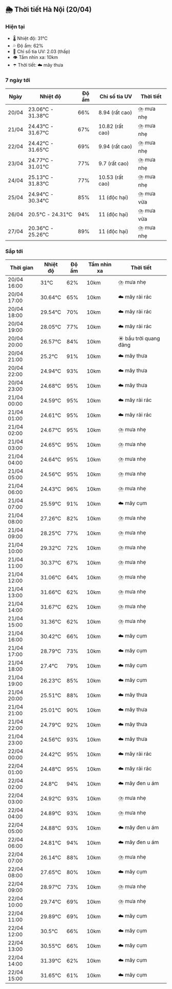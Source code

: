 ## 🌦️ Thời tiết Hà Nội (20/04)

### Hiện tại

- 🌡️ Nhiệt độ: 31℃
- 💦 Độ ẩm: 62%
- 🌟 Chỉ số tia UV: 2.03 (thấp)
- 👁️ Tầm nhìn xa: 10km
- ☂️ Thời tiết: ☁️ mây thưa

### 7 ngày tới

| Ngày | Nhiệt độ | Độ ẩm | Chỉ số tia UV | Thời tiết |
| --- | --- | --- | --- | --- |
| 20/04 | 23.06℃ - 31.38℃ | 66% | 8.94 (rất cao) | ⛈️ mưa nhẹ |
| 21/04 | 24.43℃ - 31.67℃ | 67% | 10.82 (rất cao) | ⛈️ mưa nhẹ |
| 22/04 | 24.42℃ - 31.65℃ | 69% | 9.94 (rất cao) | ⛈️ mưa nhẹ |
| 23/04 | 24.77℃ - 31.01℃ | 77% | 9.7 (rất cao) | ⛈️ mưa nhẹ |
| 24/04 | 25.13℃ - 31.83℃ | 77% | 10.53 (rất cao) | ⛈️ mưa nhẹ |
| 25/04 | 24.94℃ - 30.34℃ | 85% | 11 (độc hại) | ⛈️ mưa vừa |
| 26/04 | 20.5℃ - 24.31℃ | 94% | 11 (độc hại) | ⛈️ mưa vừa |
| 27/04 | 20.36℃ - 25.26℃ | 89% | 11 (độc hại) | ⛈️ mưa nhẹ |

### Sắp tới

| Thời gian | Nhiệt độ | Độ ẩm | Tầm nhìn xa | Thời tiết |
| --- | --- | --- | --- | --- |
| 20/04 16:00 | 31℃ | 62% | 10km | ⛈️ mưa nhẹ |
| 20/04 17:00 | 30.64℃ | 65% | 10km | ☁️ mây rải rác |
| 20/04 18:00 | 29.54℃ | 70% | 10km | ☁️ mây rải rác |
| 20/04 19:00 | 28.05℃ | 77% | 10km | ☁️ mây rải rác |
| 20/04 20:00 | 26.57℃ | 84% | 10km | ☀️ bầu trời quang đãng |
| 20/04 21:00 | 25.2℃ | 91% | 10km | ☁️ mây thưa |
| 20/04 22:00 | 24.94℃ | 93% | 10km | ☁️ mây thưa |
| 20/04 23:00 | 24.68℃ | 95% | 10km | ☁️ mây thưa |
| 21/04 00:00 | 24.59℃ | 95% | 10km | ☁️ mây rải rác |
| 21/04 01:00 | 24.61℃ | 95% | 10km | ☁️ mây rải rác |
| 21/04 02:00 | 24.67℃ | 95% | 10km | ⛈️ mưa nhẹ |
| 21/04 03:00 | 24.65℃ | 95% | 10km | ⛈️ mưa nhẹ |
| 21/04 04:00 | 24.64℃ | 95% | 10km | ⛈️ mưa nhẹ |
| 21/04 05:00 | 24.56℃ | 95% | 10km | ⛈️ mưa nhẹ |
| 21/04 06:00 | 24.43℃ | 96% | 10km | ⛈️ mưa nhẹ |
| 21/04 07:00 | 25.59℃ | 91% | 10km | ☁️ mây cụm |
| 21/04 08:00 | 27.26℃ | 82% | 10km | ⛈️ mưa nhẹ |
| 21/04 09:00 | 28.25℃ | 77% | 10km | ⛈️ mưa nhẹ |
| 21/04 10:00 | 29.32℃ | 72% | 10km | ⛈️ mưa nhẹ |
| 21/04 11:00 | 30.37℃ | 67% | 10km | ⛈️ mưa nhẹ |
| 21/04 12:00 | 31.06℃ | 64% | 10km | ⛈️ mưa nhẹ |
| 21/04 13:00 | 31.66℃ | 62% | 10km | ⛈️ mưa nhẹ |
| 21/04 14:00 | 31.67℃ | 62% | 10km | ⛈️ mưa nhẹ |
| 21/04 15:00 | 31.36℃ | 62% | 10km | ⛈️ mưa nhẹ |
| 21/04 16:00 | 30.42℃ | 66% | 10km | ☁️ mây cụm |
| 21/04 17:00 | 28.79℃ | 73% | 10km | ☁️ mây cụm |
| 21/04 18:00 | 27.4℃ | 79% | 10km | ☁️ mây cụm |
| 21/04 19:00 | 26.23℃ | 85% | 10km | ☁️ mây cụm |
| 21/04 20:00 | 25.51℃ | 88% | 10km | ☁️ mây thưa |
| 21/04 21:00 | 25.01℃ | 90% | 10km | ☁️ mây thưa |
| 21/04 22:00 | 24.79℃ | 92% | 10km | ☁️ mây thưa |
| 21/04 23:00 | 24.56℃ | 93% | 10km | ☁️ mây thưa |
| 22/04 00:00 | 24.42℃ | 95% | 10km | ☁️ mây rải rác |
| 22/04 01:00 | 24.48℃ | 95% | 10km | ☁️ mây rải rác |
| 22/04 02:00 | 24.8℃ | 94% | 10km | ☁️ mây đen u ám |
| 22/04 03:00 | 24.92℃ | 93% | 10km | ⛈️ mưa nhẹ |
| 22/04 04:00 | 24.89℃ | 93% | 10km | ⛈️ mưa nhẹ |
| 22/04 05:00 | 24.88℃ | 93% | 10km | ☁️ mây đen u ám |
| 22/04 06:00 | 24.81℃ | 94% | 10km | ☁️ mây đen u ám |
| 22/04 07:00 | 26.14℃ | 88% | 10km | ⛈️ mưa nhẹ |
| 22/04 08:00 | 27.65℃ | 80% | 10km | ☁️ mây cụm |
| 22/04 09:00 | 28.97℃ | 73% | 10km | ⛈️ mưa nhẹ |
| 22/04 10:00 | 29.74℃ | 69% | 10km | ⛈️ mưa nhẹ |
| 22/04 11:00 | 29.89℃ | 69% | 10km | ☁️ mây cụm |
| 22/04 12:00 | 30.5℃ | 66% | 10km | ☁️ mây cụm |
| 22/04 13:00 | 30.55℃ | 66% | 10km | ☁️ mây cụm |
| 22/04 14:00 | 31.39℃ | 62% | 10km | ☁️ mây cụm |
| 22/04 15:00 | 31.65℃ | 61% | 10km | ☁️ mây cụm |
